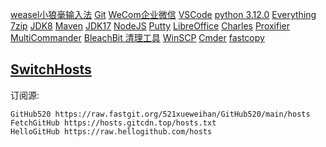 [weasel小狼毫输入法](https://rime.im/)
[Git](https://git-scm.com/download)
[WeCom企业微信](https://work.weixin.qq.com/)
[VSCode](https://code.visualstudio.com/)
[python 3.12.0](https://mirrors.huaweicloud.com/python/3.12.0/)
[Everything](https://www.voidtools.com/zh-cn/)
[7zip](https://sparanoid.com/lab/7z/)
[JDK8](https://www.oracle.com/java/technologies/downloads/#java8-windows)
[Maven](https://mirrors.aliyun.com/apache/maven/maven-3/3.9.5/binaries/)
[JDK17](https://www.oracle.com/java/technologies/downloads/#jdk17-windows)
[NodeJS](http://www.nodejs.com.cn/)
[Putty](https://mirrors.aliyun.com/putty/latest.html)
[LibreOffice](https://mirrors.cloud.tencent.com/libreoffice/libreoffice/stable/)
[Charles](https://www.charlesproxy.com/latest-release/download.do)
[Proxifier](http://www.proxifier.com/)
[MultiCommander](http://multicommander.com/downloads)
[BleachBit 清理工具](https://www.bleachbit.org/)
[WinSCP](https://winscp.net/eng/download.php)
[Cmder](https://github.com/cmderdev/cmder/releases)
[fastcopy](https://fastcopy.jp/)
## [SwitchHosts](https://github.com/oldj/SwitchHosts/releases)
订阅源:
```
GitHub520 https://raw.fastgit.org/521xueweihan/GitHub520/main/hosts
FetchGitHub https://hosts.gitcdn.top/hosts.txt
HelloGitHub https://raw.hellogithub.com/hosts
```